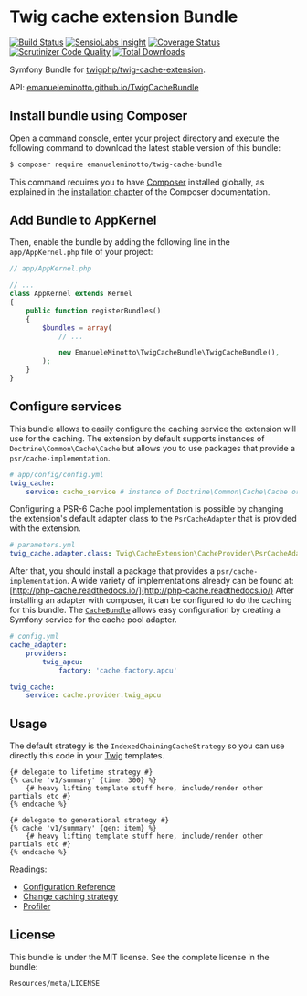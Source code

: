 Twig cache extension Bundle
===========================

[![Build Status](https://img.shields.io/travis/EmanueleMinotto/TwigCacheBundle.svg?style=flat)](https://travis-ci.org/EmanueleMinotto/TwigCacheBundle)
[![SensioLabs Insight](https://img.shields.io/sensiolabs/i/010b231e-0e35-4ba8-9929-eb48e77331b2.svg?style=flat)](https://insight.sensiolabs.com/projects/010b231e-0e35-4ba8-9929-eb48e77331b2)
[![Coverage Status](https://img.shields.io/coveralls/EmanueleMinotto/TwigCacheBundle.svg?style=flat)](https://coveralls.io/r/EmanueleMinotto/TwigCacheBundle)
[![Scrutinizer Code Quality](https://img.shields.io/scrutinizer/g/EmanueleMinotto/TwigCacheBundle.svg?style=flat)](https://scrutinizer-ci.com/g/EmanueleMinotto/TwigCacheBundle/)
[![Total Downloads](https://img.shields.io/packagist/dt/emanueleminotto/twig-cache-bundle.svg?style=flat)](https://packagist.org/packages/emanueleminotto/twig-cache-bundle)

Symfony Bundle for [twigphp/twig-cache-extension](https://github.com/twigphp/twig-cache-extension).

API: [emanueleminotto.github.io/TwigCacheBundle](http://emanueleminotto.github.io/TwigCacheBundle/)

Install bundle using Composer
-----------------------------

Open a command console, enter your project directory and execute the
following command to download the latest stable version of this bundle:

```bash
$ composer require emanueleminotto/twig-cache-bundle
```

This command requires you to have [Composer](https://getcomposer.org/) installed globally, as explained
in the [installation chapter](https://getcomposer.org/doc/00-intro.md)
of the Composer documentation.

Add Bundle to AppKernel
-----------------------

Then, enable the bundle by adding the following line in the `app/AppKernel.php`
file of your project:

```php
// app/AppKernel.php

// ...
class AppKernel extends Kernel
{
    public function registerBundles()
    {
        $bundles = array(
            // ...

            new EmanueleMinotto\TwigCacheBundle\TwigCacheBundle(),
        );
    }
}
```

Configure services
------------------

This bundle allows to easily configure the caching service the extension will use for the caching. The extension 
by default supports instances of `Doctrine\Common\Cache\Cache` but allows you to use packages that 
provide a `psr/cache-implementation`.

```yml
# app/config/config.yml
twig_cache:
    service: cache_service # instance of Doctrine\Common\Cache\Cache or Psr\Cache\CacheItemPoolInterface
```

Configuring a PSR-6 Cache pool implementation is possible by changing the extension's default adapter class 
to the `PsrCacheAdapter` that is provided with the extension.

```yml
# parameters.yml
twig_cache.adapter.class: Twig\CacheExtension\CacheProvider\PsrCacheAdapter
```

After that, you should install a package that provides a `psr/cache-implementation`. A wide
variety of implementations already can be found at: [http://php-cache.readthedocs.io/](http://php-cache.readthedocs.io/)
After installing an adapter with composer, it can be configured to do the caching for this bundle. 
The [`CacheBundle`](https://github.com/php-cache/cache-bundle) allows easy configuration by creating a Symfony
service for the cache pool adapter.

```yml
# config.yml
cache_adapter:
    providers:
        twig_apcu:
            factory: 'cache.factory.apcu'

twig_cache:
    service: cache.provider.twig_apcu
```

Usage
-----

The default strategy is the `IndexedChainingCacheStrategy` so you can use directly this code in your 
[Twig](http://twig.sensiolabs.org/) templates.

```twig
{# delegate to lifetime strategy #}
{% cache 'v1/summary' {time: 300} %}
    {# heavy lifting template stuff here, include/render other partials etc #}
{% endcache %}

{# delegate to generational strategy #}
{% cache 'v1/summary' {gen: item} %}
    {# heavy lifting template stuff here, include/render other partials etc #}
{% endcache %}
```

Readings:

 * [Configuration Reference](https://github.com/EmanueleMinotto/TwigCacheBundle/tree/master/Resources/doc/configuration-reference.rst)
 * [Change caching strategy](https://github.com/EmanueleMinotto/TwigCacheBundle/tree/master/Resources/doc/strategies.rst)
 * [Profiler](https://github.com/EmanueleMinotto/TwigCacheBundle/tree/master/Resources/doc/profiler.rst)

License
-------

This bundle is under the MIT license. See the complete license in the bundle:

    Resources/meta/LICENSE
